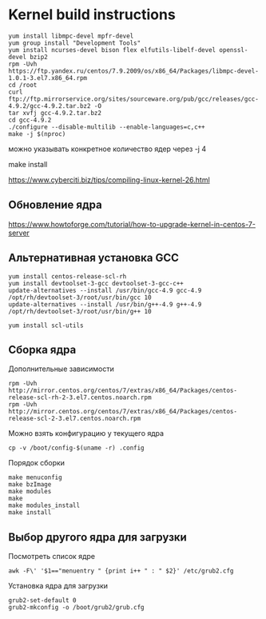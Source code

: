 # Kernel build instructions

```
yum install libmpc-devel mpfr-devel 
yum group install "Development Tools"
yum install ncurses-devel bison flex elfutils-libelf-devel openssl-devel bzip2
rpm -Uvh https://ftp.yandex.ru/centos/7.9.2009/os/x86_64/Packages/libmpc-devel-1.0.1-3.el7.x86_64.rpm
cd /root
curl ftp://ftp.mirrorservice.org/sites/sourceware.org/pub/gcc/releases/gcc-4.9.2/gcc-4.9.2.tar.bz2 -O
tar xvfj gcc-4.9.2.tar.bz2
cd gcc-4.9.2
./configure --disable-multilib --enable-languages=c,c++
make -j $(nproc)
```
можно указывать конкретное количество ядер через -j 4

make install


https://www.cyberciti.biz/tips/compiling-linux-kernel-26.html


## Обновление ядра
https://www.howtoforge.com/tutorial/how-to-upgrade-kernel-in-centos-7-server



## Альтернативная установка GCC
```
yum install centos-release-scl-rh
yum install devtoolset-3-gcc devtoolset-3-gcc-c++
update-alternatives --install /usr/bin/gcc-4.9 gcc-4.9 /opt/rh/devtoolset-3/root/usr/bin/gcc 10
update-alternatives --install /usr/bin/g++-4.9 g++-4.9 /opt/rh/devtoolset-3/root/usr/bin/g++ 10
```

```
yum install scl-utils
```

## Сборка ядра
Дополнительные зависимости
```
rpm -Uvh http://mirror.centos.org/centos/7/extras/x86_64/Packages/centos-release-scl-rh-2-3.el7.centos.noarch.rpm
rpm -Uvh http://mirror.centos.org/centos/7/extras/x86_64/Packages/centos-release-scl-2-3.el7.centos.noarch.rpm
```
Можно взять конфигурацию у текущего ядра
```
cp -v /boot/config-$(uname -r) .config
```
Порядок сборки
```
make menuconfig
make bzImage
make modules
make
make modules_install
make install
```
## Выбор другого ядра для загрузки

Посмотреть список ядре
```
awk -F\' '$1=="menuentry " {print i++ " : " $2}' /etc/grub2.cfg
```
Установка ядра для загрузки
```
grub2-set-default 0
grub2-mkconfig -o /boot/grub2/grub.cfg
```
